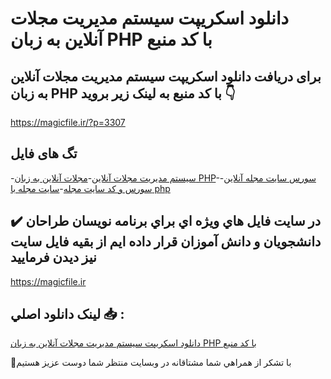 # دانلود اسکریپت سیستم مدیریت مجلات آنلاین به زبان PHP با کد منبع

## برای دریافت دانلود اسکریپت سیستم مدیریت مجلات آنلاین به زبان PHP با کد منبع به لینک زیر بروید 👇

https://magicfile.ir/?p=3307

## تگ های فایل

-[سیستم مدیریت مجلات آنلاین](https://magicfile.ir/product/%d8%a7%d8%b3%da%a9%d8%b1%db%8c%d9%be%d8%aa%d8%b3%db%8c%d8%b3%d8%aa%d9%85-%d9%85%d8%af%db%8c%d8%b1%db%8c%d8%aa-%d9%85%d8%ac%d9%84%d8%a7%d8%aa-%d8%a2%d9%86%d9%84%d8%a7%db%8c%d9%86-%d8%a8%d9%87-%d8%b2%d8%a8%d8%a7%d9%86-php/)-[مجلات آنلاین به زبان PHP](https://magicfile.ir/product/%d8%a7%d8%b3%da%a9%d8%b1%db%8c%d9%be%d8%aa%d8%b3%db%8c%d8%b3%d8%aa%d9%85-%d9%85%d8%af%db%8c%d8%b1%db%8c%d8%aa-%d9%85%d8%ac%d9%84%d8%a7%d8%aa-%d8%a2%d9%86%d9%84%d8%a7%db%8c%d9%86-%d8%a8%d9%87-%d8%b2%d8%a8%d8%a7%d9%86-php/)-[سورس سایت مجله آنلاین](https://magicfile.ir/product/%d8%a7%d8%b3%da%a9%d8%b1%db%8c%d9%be%d8%aa%d8%b3%db%8c%d8%b3%d8%aa%d9%85-%d9%85%d8%af%db%8c%d8%b1%db%8c%d8%aa-%d9%85%d8%ac%d9%84%d8%a7%d8%aa-%d8%a2%d9%86%d9%84%d8%a7%db%8c%d9%86-%d8%a8%d9%87-%d8%b2%d8%a8%d8%a7%d9%86-php/)-[سورس و کد سایت مجله](https://magicfile.ir/product/%d8%a7%d8%b3%da%a9%d8%b1%db%8c%d9%be%d8%aa%d8%b3%db%8c%d8%b3%d8%aa%d9%85-%d9%85%d8%af%db%8c%d8%b1%db%8c%d8%aa-%d9%85%d8%ac%d9%84%d8%a7%d8%aa-%d8%a2%d9%86%d9%84%d8%a7%db%8c%d9%86-%d8%a8%d9%87-%d8%b2%d8%a8%d8%a7%d9%86-php/)-[سایت مجله با php](https://magicfile.ir/product/%d8%a7%d8%b3%da%a9%d8%b1%db%8c%d9%be%d8%aa%d8%b3%db%8c%d8%b3%d8%aa%d9%85-%d9%85%d8%af%db%8c%d8%b1%db%8c%d8%aa-%d9%85%d8%ac%d9%84%d8%a7%d8%aa-%d8%a2%d9%86%d9%84%d8%a7%db%8c%d9%86-%d8%a8%d9%87-%d8%b2%d8%a8%d8%a7%d9%86-php/)

## ✔️ در سايت فايل هاي ويژه اي براي برنامه نويسان طراحان دانشجويان و دانش آموزان قرار داده ايم از بقيه فايل سايت نيز ديدن فرماييد

https://magicfile.ir


## لينک دانلود اصلي 📥 :

[دانلود اسکریپت سیستم مدیریت مجلات آنلاین به زبان PHP با کد منبع](https://magicfile.ir/product/%d8%a7%d8%b3%da%a9%d8%b1%db%8c%d9%be%d8%aa%d8%b3%db%8c%d8%b3%d8%aa%d9%85-%d9%85%d8%af%db%8c%d8%b1%db%8c%d8%aa-%d9%85%d8%ac%d9%84%d8%a7%d8%aa-%d8%a2%d9%86%d9%84%d8%a7%db%8c%d9%86-%d8%a8%d9%87-%d8%b2%d8%a8%d8%a7%d9%86-php/) 


🙏با تشکر از همراهي شما مشتاقانه در وبسایت منتظر شما دوست عزیز هستیم

